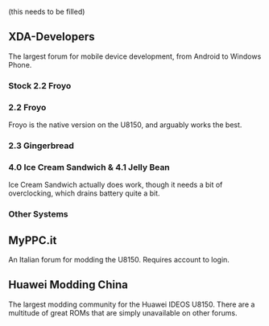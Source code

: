 (this needs to be filled)

## XDA-Developers

The largest forum for mobile device development, from Android to Windows Phone.

### Stock 2.2 Froyo

### 2.2 Froyo

Froyo is the native version on the U8150, and arguably works the best.

### 2.3 Gingerbread

### 4.0 Ice Cream Sandwich & 4.1 Jelly Bean

Ice Cream Sandwich actually does work, though it needs a bit of overclocking, which drains battery quite a bit.

### Other Systems

## MyPPC.it

An Italian forum for modding the U8150. Requires account to login.

## Huawei Modding China

The largest modding community for the Huawei IDEOS U8150. There are a multitude of great ROMs that are simply unavailable on other forums.